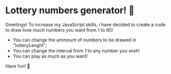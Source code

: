 # Lottery numbers generator! 🎰

Greetings!
To increase my JavaScript skills, i have decided to create a code to draw how much numbers you want from 1 to 60!

<ul> 
  <li>You can change the ammount of numbers to be drawed in "lotteryLenght";</li>
  <li>You can change the interval from 1 to any number you wish!</li>
  <li>You can play as much as you want!</li>
</ul>

Have fun! 🥰
